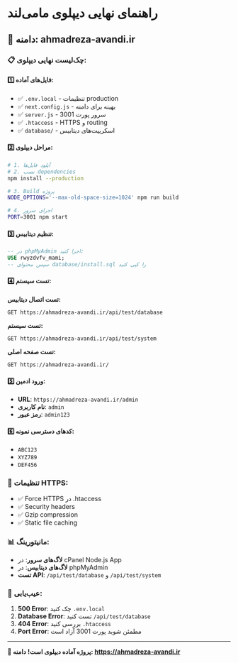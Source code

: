 # راهنمای نهایی دیپلوی مامی‌لند

## 🎯 دامنه: ahmadreza-avandi.ir

### 📋 چک‌لیست نهایی دیپلوی:

#### 1️⃣ **فایل‌های آماده:**
- ✅ `.env.local` - تنظیمات production
- ✅ `next.config.js` - بهینه برای دامنه
- ✅ `server.js` - سرور پورت 3001
- ✅ `.htaccess` - HTTPS و routing
- ✅ `database/` - اسکریپت‌های دیتابیس

#### 2️⃣ **مراحل دیپلوی:**

```bash
# 1. آپلود فایل‌ها
# 2. نصب dependencies
npm install --production

# 3. Build پروژه
NODE_OPTIONS='--max-old-space-size=1024' npm run build

# 4. اجرای سرور
PORT=3001 npm start
```

#### 3️⃣ **تنظیم دیتابیس:**
```sql
-- در phpMyAdmin اجرا کنید:
USE rwyzdvfv_mami;
-- سپس محتوای database/install.sql را کپی کنید
```

#### 4️⃣ **تست سیستم:**

**تست اتصال دیتابیس:**
```
GET https://ahmadreza-avandi.ir/api/test/database
```

**تست سیستم:**
```
GET https://ahmadreza-avandi.ir/api/test/system
```

**تست صفحه اصلی:**
```
GET https://ahmadreza-avandi.ir/
```

#### 5️⃣ **ورود ادمین:**
- **URL**: `https://ahmadreza-avandi.ir/admin`
- **نام کاربری**: `admin`
- **رمز عبور**: `admin123`

#### 6️⃣ **کدهای دسترسی نمونه:**
- `ABC123`
- `XYZ789` 
- `DEF456`

### 🔧 **تنظیمات HTTPS:**
- ✅ Force HTTPS در .htaccess
- ✅ Security headers
- ✅ Gzip compression
- ✅ Static file caching

### 📊 **مانیتورینگ:**
- **لاگ‌های سرور**: در cPanel Node.js App
- **لاگ‌های دیتابیس**: در phpMyAdmin
- **تست API**: `/api/test/database` و `/api/test/system`

### 🚨 **عیب‌یابی:**
1. **500 Error**: چک کنید `.env.local`
2. **Database Error**: تست کنید `/api/test/database`
3. **404 Error**: بررسی کنید `.htaccess`
4. **Port Error**: مطمئن شوید پورت 3001 آزاد است

---
**🎉 پروژه آماده دیپلوی است!**
**دامنه: https://ahmadreza-avandi.ir**
